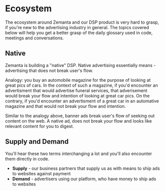 # Ecosystem

The ecosystem around Zemanta and our DSP product is very hard to grasp, if you're new to the advertising industry in general. The topics covered below will help you get a better grasp of the daily glossary used in code, meetings and conversations. 

## Native

Zemanta is building a "native" DSP. Native advertising essentially means - advertising that does not break user's flow. 

Analogy: you buy an automobile magazine for the purpose of looking at great pics of cars. In the context of such a magazine, if you'd encounter an advertisment that would advertise funeral services, that adverisement would break your flow and intention of looking at great car pics. On the contrary, if you'd encounter an advertisment of a great car in an automative magazine and that would not break your flow and intention. 

Similar to the analogy above, banner ads break user's flow of seeking out content on the web. A native ad, does not break your flow and looks like relevant content for you to digest. 


## Supply and Demand

You'll hear these two terms interchanging a lot and you'll also encounter them directly in code. 

* **Supply** - our business partners that supply us as with means to ship ads to websites against payment
* **Demand** - advertisers using our platform, who have money to ship ads to websites

## 



